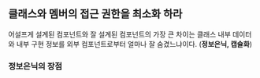 ## 클래스와 멤버의 접근 권한을 최소화 하라

어설프게 설계된 컴포넌트와 잘 설계된 컴포넌트의 가장 큰 차이는 클래스 내부 데이터와 내부 구현 정보를 외부 컴포넌트로부터 얼마나 잘 숨겼느냐이다. (**정보은닉, 캡슐화**)

### 정보은닉의 장점


